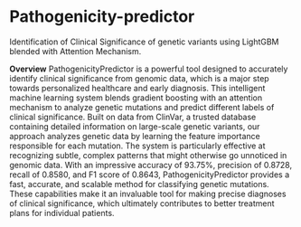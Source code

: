 # Pathogenicity-predictor
Identification of Clinical Significance of genetic variants using LightGBM blended with Attention Mechanism.

**Overview**
PathogenicityPredictor is a powerful tool designed to accurately identify clinical significance from genomic data, which is a major step towards personalized healthcare and early diagnosis. This intelligent machine learning system blends gradient boosting with an attention mechanism to analyze genetic mutations and predict different labels of clinical significance.
Built on data from ClinVar, a trusted database containing detailed information on large-scale genetic variants, our approach analyzes genetic data by learning the feature importance responsible for each mutation. The system is particularly effective at recognizing subtle, complex patterns that might otherwise go unnoticed in genomic data.
With an impressive accuracy of 93.75%, precision of 0.8728, recall of 0.8580, and F1 score of 0.8643, PathogenicityPredictor provides a fast, accurate, and scalable method for classifying genetic mutations. These capabilities make it an invaluable tool for making precise diagnoses of clinical significance, which ultimately contributes to better treatment plans for individual patients.
